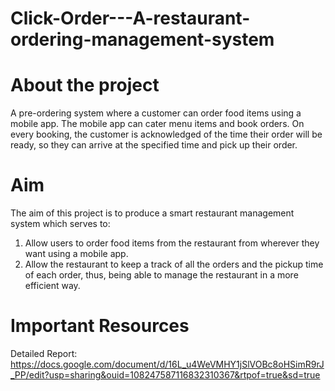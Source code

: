 # Click-Order---A-restaurant-ordering-management-system

# About the project
A pre-ordering system where a customer can order food items using a mobile app. 
The mobile app can cater menu items and book orders. 
On every booking, the customer is acknowledged of the time their order will be ready, so they can arrive at the specified time and pick up their order.

# Aim
The aim of this project is to produce a smart restaurant management system which serves to:
1. Allow users to order food items from the restaurant from wherever they want using a mobile app.
2. Allow the restaurant to keep a track of all the orders and the pickup time of each order, thus, being able to manage the restaurant in a more efficient way.  

# Important Resources
Detailed Report: https://docs.google.com/document/d/16L_u4WeVMHY1jSlVOBc8oHSimR9rJ_PP/edit?usp=sharing&ouid=108247587116832310367&rtpof=true&sd=true
